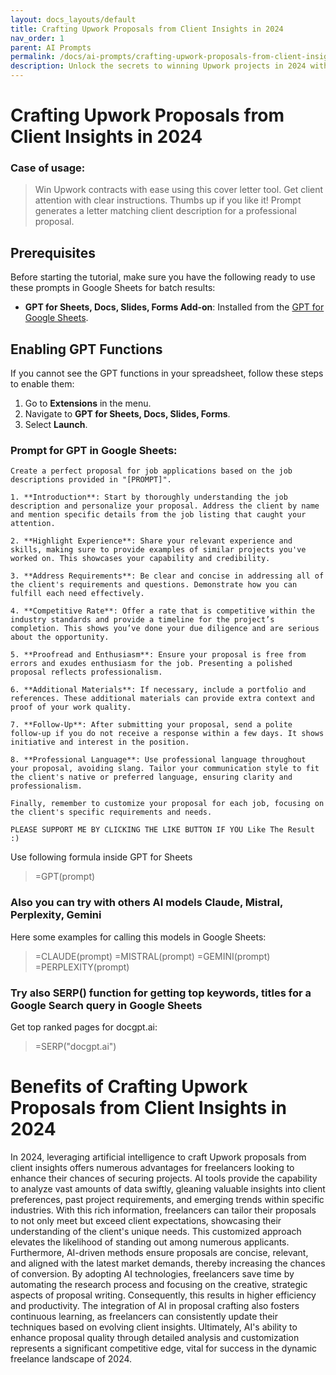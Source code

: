 ```yaml
---
layout: docs_layouts/default
title: Crafting Upwork Proposals from Client Insights in 2024
nav_order: 1
parent: AI Prompts
permalink: /docs/ai-prompts/crafting-upwork-proposals-from-client-insights-in-2024
description: Unlock the secrets to winning Upwork projects in 2024 with tailored proposals. Leverage client insights to craft compelling pitches that stand out. Elevate your freelance success by understanding client needs and making every proposal impactful and relevant.
---
```


# Crafting Upwork Proposals from Client Insights in 2024

### Case of usage:
> Win Upwork contracts with ease using this cover letter tool. Get client attention with clear instructions. Thumbs up if you like it! Prompt generates a letter matching client description for a professional proposal.

## Prerequisites

Before starting the tutorial, make sure you have the following ready to use these prompts in Google Sheets for batch results:

- **GPT for Sheets, Docs, Slides, Forms Add-on**: Installed from the [GPT for Google Sheets](https://workspace.google.com/u/0/marketplace/app/gpt_for_sheets_docs_forms_slides/466607203252).

## Enabling GPT Functions

If you cannot see the GPT functions in your spreadsheet, follow these steps to enable them:

1. Go to **Extensions** in the menu.
2. Navigate to **GPT for Sheets, Docs, Slides, Forms**.
3. Select **Launch**.


### Prompt for GPT in Google Sheets:
```shell
Create a perfect proposal for job applications based on the job descriptions provided in "[PROMPT]".

1. **Introduction**: Start by thoroughly understanding the job description and personalize your proposal. Address the client by name and mention specific details from the job listing that caught your attention.

2. **Highlight Experience**: Share your relevant experience and skills, making sure to provide examples of similar projects you've worked on. This showcases your capability and credibility.

3. **Address Requirements**: Be clear and concise in addressing all of the client's requirements and questions. Demonstrate how you can fulfill each need effectively.

4. **Competitive Rate**: Offer a rate that is competitive within the industry standards and provide a timeline for the project’s completion. This shows you’ve done your due diligence and are serious about the opportunity.

5. **Proofread and Enthusiasm**: Ensure your proposal is free from errors and exudes enthusiasm for the job. Presenting a polished proposal reflects professionalism.

6. **Additional Materials**: If necessary, include a portfolio and references. These additional materials can provide extra context and proof of your work quality.

7. **Follow-Up**: After submitting your proposal, send a polite follow-up if you do not receive a response within a few days. It shows initiative and interest in the position.

8. **Professional Language**: Use professional language throughout your proposal, avoiding slang. Tailor your communication style to fit the client's native or preferred language, ensuring clarity and professionalism.

Finally, remember to customize your proposal for each job, focusing on the client's specific requirements and needs. 

PLEASE SUPPORT ME BY CLICKING THE LIKE BUTTON IF YOU Like The Result :)
```

Use following formula inside GPT for Sheets
> =GPT(prompt)

### Also you can try with others AI models Claude, Mistral, Perplexity, Gemini
Here some examples for calling this models in Google Sheets:

> =CLAUDE(prompt)
> =MISTRAL(prompt)
> =GEMINI(prompt)
> =PERPLEXITY(prompt)


### Try also SERP() function for getting top keywords, titles for a Google Search query in Google Sheets

Get top ranked pages for docgpt.ai:

> =SERP("docgpt.ai")



# Benefits of Crafting Upwork Proposals from Client Insights in 2024

In 2024, leveraging artificial intelligence to craft Upwork proposals from client insights offers numerous advantages for freelancers looking to enhance their chances of securing projects. AI tools provide the capability to analyze vast amounts of data swiftly, gleaning valuable insights into client preferences, past project requirements, and emerging trends within specific industries. With this rich information, freelancers can tailor their proposals to not only meet but exceed client expectations, showcasing their understanding of the client's unique needs. This customized approach elevates the likelihood of standing out among numerous applicants. Furthermore, AI-driven methods ensure proposals are concise, relevant, and aligned with the latest market demands, thereby increasing the chances of conversion. By adopting AI technologies, freelancers save time by automating the research process and focusing on the creative, strategic aspects of proposal writing. Consequently, this results in higher efficiency and productivity. The integration of AI in proposal crafting also fosters continuous learning, as freelancers can consistently update their techniques based on evolving client insights. Ultimately, AI's ability to enhance proposal quality through detailed analysis and customization represents a significant competitive edge, vital for success in the dynamic freelance landscape of 2024.
